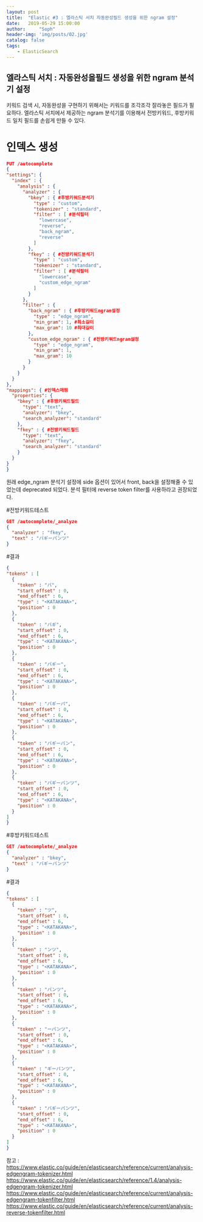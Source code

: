 ```yaml
---
layout: post
title:  "Elastic #3 : 엘라스틱 서치 자동완성필드 생성을 위한 ngram 설정"
date:   2019-05-29 15:00:00
author:     "Soph"
header-img: 'img/posts/02.jpg'
catalog: false
tags:
    - ElasticSearch
---
```

## 엘라스틱 서치 : 자동완성을필드 생성을 위한 ngram 분석기 설정

  키워드 검색 시, 자동완성을 구현하기 위해서는 키워드를 조각조각 잘라놓은 필드가 필요하다.
  엘라스틱 서치에서 제공하는 ngram 분석기를 이용해서 전방키워드, 후방키워드 일치 필드를 손쉽게 만들 수 있다.

  # 인덱스 생성
  ```json
  PUT /autocomplete
{
  "settings": {
    "index" : {
      "analysis" : {
        "analyzer" : {
          "bkey" : { #후방키워드분석기
            "type" : "custom",
            "tokenizer" : "standard",
            "filter" : [ #분석필터
              "lowercase",
              "reverse",
              "back_ngram",
              "reverse"
            ]
          },
          "fkey" : { #전방키워드분석기
            "type" : "custom",
            "tokenizer" : "standard",
            "filter" : [ #분석필터
              "lowercase",
              "custom_edge_ngram"
            ]
          }
        },
        "filter" : {
          "back_ngram" : { #후방키워드ngram설정
            "type" : "edge_ngram",
            "min_gram": 1, #최소길이
            "max_gram": 10 #최대길이
          },
          "custom_edge_ngram" : { #전방키워드ngram설정
            "type" : "edge_ngram",
            "min_gram": 1,
            "max_gram": 10
          }
        }
      }
    }
  },
  "mappings": { #인덱스매핑
    "properties": {
      "bkey" : { #후방키워드필드
        "type": "text",
        "analyzer": "bkey",
        "search_analyzer": "standard"
      },
      "fkey" : { #전방키워드필드
        "type": "text",
        "analyzer": "fkey",
        "search_analyzer": "standard"
      }
    }
  }
}
  ```

  원래 edge_ngram 분석기 설정에 side 옵션이 있어서 front, back을 설정해줄 수 있었는데 deprecated 되었다. 분석 필터에 reverse token filter를 사용하라고 권장되었다.

  #전방키워드테스트
  ```json
  GET /autocomplete/_analyze
  {
    "analyzer" : "fkey",
    "text" : "バギーパンツ"
  }
  ```

  #결과
  ```json
  {
  "tokens" : [
    {
      "token" : "バ",
      "start_offset" : 0,
      "end_offset" : 6,
      "type" : "<KATAKANA>",
      "position" : 0
    },
    {
      "token" : "バギ",
      "start_offset" : 0,
      "end_offset" : 6,
      "type" : "<KATAKANA>",
      "position" : 0
    },
    {
      "token" : "バギー",
      "start_offset" : 0,
      "end_offset" : 6,
      "type" : "<KATAKANA>",
      "position" : 0
    },
    {
      "token" : "バギーパ",
      "start_offset" : 0,
      "end_offset" : 6,
      "type" : "<KATAKANA>",
      "position" : 0
    },
    {
      "token" : "バギーパン",
      "start_offset" : 0,
      "end_offset" : 6,
      "type" : "<KATAKANA>",
      "position" : 0
    },
    {
      "token" : "バギーパンツ",
      "start_offset" : 0,
      "end_offset" : 6,
      "type" : "<KATAKANA>",
      "position" : 0
    }
  ]
}
  ```

  #후방키워드테스트
  ```json
  GET /autocomplete/_analyze
  {
    "analyzer" : "bkey",
    "text" : "バギーパンツ"
  }
  ```

  #결과
  ```json
  {
  "tokens" : [
    {
      "token" : "ツ",
      "start_offset" : 0,
      "end_offset" : 6,
      "type" : "<KATAKANA>",
      "position" : 0
    },
    {
      "token" : "ンツ",
      "start_offset" : 0,
      "end_offset" : 6,
      "type" : "<KATAKANA>",
      "position" : 0
    },
    {
      "token" : "パンツ",
      "start_offset" : 0,
      "end_offset" : 6,
      "type" : "<KATAKANA>",
      "position" : 0
    },
    {
      "token" : "ーパンツ",
      "start_offset" : 0,
      "end_offset" : 6,
      "type" : "<KATAKANA>",
      "position" : 0
    },
    {
      "token" : "ギーパンツ",
      "start_offset" : 0,
      "end_offset" : 6,
      "type" : "<KATAKANA>",
      "position" : 0
    },
    {
      "token" : "バギーパンツ",
      "start_offset" : 0,
      "end_offset" : 6,
      "type" : "<KATAKANA>",
      "position" : 0
    }
  ]
}
  ```


  참고 :
  https://www.elastic.co/guide/en/elasticsearch/reference/current/analysis-edgengram-tokenizer.html
  https://www.elastic.co/guide/en/elasticsearch/reference/1.4/analysis-edgengram-tokenizer.html
  https://www.elastic.co/guide/en/elasticsearch/reference/current/analysis-edgengram-tokenfilter.html
  https://www.elastic.co/guide/en/elasticsearch/reference/current/analysis-reverse-tokenfilter.html

